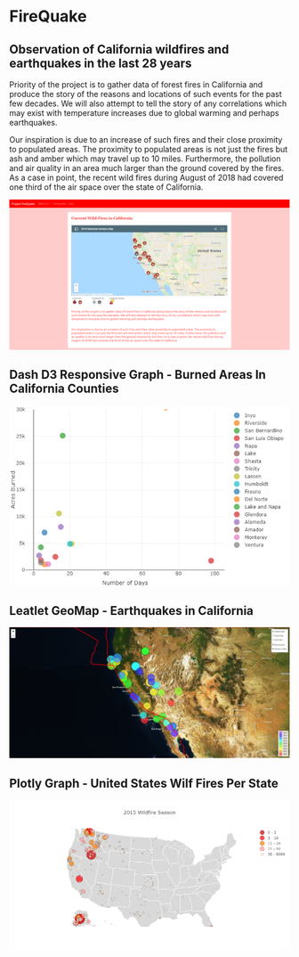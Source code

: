 # FireQuake

## Observation of California wildfires and earthquakes in the last 28 years


Priority of the project is to gather data of forest fires in California and produce the story of the reasons and locations of such events for the past few decades. We will also attempt to tell the story of any correlations which may exist with temperature increases due to global warming and perhaps earthquakes.

Our inspiration is due to an increase of such fires and their close proximity to populated areas. The proximity to populated areas is not just the fires but ash and amber which may travel up to 10 miles. Furthermore, the pollution and air quality in an area much larger than the ground covered by the fires. As a case in point, the recent wild fires during August of 2018 had covered one third of the air space over the state of California.


![PNG](ProjectFireQuake/Images/Main.PNG)

## Dash D3 Responsive Graph - Burned Areas In California Counties


![PNG](ProjectFireQuake/Images/AcresBurned.PNG)


## Leatlet GeoMap - Earthquakes in California

![PNG](ProjectFireQuake/Images/EarthQuakes.PNG)


## Plotly Graph - United States Wilf Fires Per State

![png](ProjectFireQuake/Images/USWildFires.png)